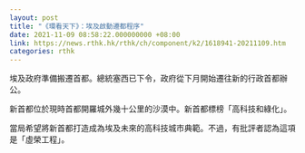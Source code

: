 ```yaml
---
layout: post
title: "《環看天下》：埃及啟動遷都程序"
date: 2021-11-09 08:58:22.000000000 +08:00
link: https://news.rthk.hk/rthk/ch/component/k2/1618941-20211109.htm
categories: rthk
---
```


埃及政府準備搬遷首都。總統塞西已下令，政府從下月開始遷往新的行政首都辦公。

新首都位於現時首都開羅城外幾十公里的沙漠中。新首都標榜「高科技和綠化」。

當局希望將新首都打造成為埃及未來的高科技城市典範。不過，有批評者認為這項是「虛榮工程」。
